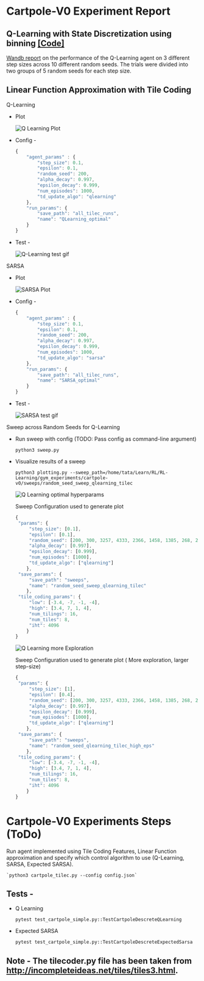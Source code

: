 # Cartpole-V0 Experiment Report

## Q-Learning with State Discretization using binning [[Code]](cartpole_qlearning.py)

[Wandb report](https://wandb.ai/tataganesh/RL-Learning-gym_experiments_cartpole-v0/reports/Analysis-of-Average-Reward-across-different-runs--VmlldzozNjgzODI) on the performance of the Q-Learning agent on 3 different step sizes across 10 different random seeds. The trials were divided into two groups of 5 random seeds for each step size. 





## Linear Function Approximation with Tile Coding

Q-Learning
* Plot

  ![Q Learning Plot](plots/qlearning_tilec_linearFA_randomseed200.png)

* Config - 
	```javascript
	{
		"agent_params" : {
			"step_size": 0.1,
			"epsilon": 0.1,
			"random_seed": 200,
			"alpha_decay": 0.997,
			"epsilon_decay": 0.999, 
			"num_episodes": 1000,
			"td_update_algo": "qlearning"
		},
		"run_params": {
			"save_path": "all_tilec_runs",
			"name": "QLearning_optimal"
		}
	}
	```

* Test - 

	![Q-Learning test gif](recordings/cartpole_qlearning.gif)

SARSA

* Plot

  ![SARSA Plot](plots/sarsa_tilec_linearFA_randomseed200.png)

* Config - 
	```javascript
	{
		"agent_params" : {
			"step_size": 0.1,
			"epsilon": 0.1,
			"random_seed": 200,
			"alpha_decay": 0.997,
			"epsilon_decay": 0.999, 
			"num_episodes": 1000,
			"td_update_algo": "sarsa"
		},
		"run_params": {
			"save_path": "all_tilec_runs",
			"name": "SARSA_optimal"
		}
	}
	```

* Test - 
	
	![SARSA test gif](recordings/cartpole_sarsa.gif)




Sweep across Random Seeds for Q-Learning

* Run sweep with config (TODO: Pass config as command-line argument)

   ` python3 sweep.py `
* Visualize results of a sweep 

   ` python3 plotting.py --sweep_path=/home/tata/Learn/RL/RL-Learning/gym_experiments/cartpole-v0/sweeps/random_seed_sweep_qlearning_tilec `

   ![Q Learning optimal hyperparams](plots/qlearning_tilec_linearFA.png)

   Sweep Configuration used to generate plot
   ```javascript
   {
	"params": {
		"step_size": [0.1],
		"epsilon": [0.1],
		"random_seed": [200, 300, 3257, 4333, 2366, 1458, 1385, 268, 2705, 1263, 26],
		"alpha_decay": [0.997],
		"epsilon_decay": [0.999],
		"num_episodes": [1000],
		"td_update_algo": ["qlearning"]
	   },
	"save_params": {
		"save_path": "sweeps",
		"name": "random_seed_sweep_qlearning_tilec"
	   },
	"tile_coding_params": {
		"low": [-3.4, -7, -1, -4],
		"high": [3.4, 7, 1, 4],
		"num_tilings": 16,
		"num_tiles": 8,
		"iht": 4096
	   }
   }
   ```

   ![Q Learning more Exploration](plots/qlearning_tilec_linearFA_morexp.png)
   
   Sweep Configuration used to generate plot ( More exploration, larger step-size)
   ```javascript
   {
	"params": {
		"step_size": [1],
		"epsilon": [0.4],
		"random_seed": [200, 300, 3257, 4333, 2366, 1458, 1385, 268, 2705, 1263, 26],
		"alpha_decay": [0.997],
		"epsilon_decay": [0.999],
		"num_episodes": [1000],
		"td_update_algo": ["qlearning"]
	   },
	"save_params": {
		"save_path": "sweeps",
		"name": "random_seed_qlearning_tilec_high_eps"
	   },
	"tile_coding_params": {
		"low": [-3.4, -7, -1, -4],
		"high": [3.4, 7, 1, 4],
		"num_tilings": 16,
		"num_tiles": 8,
		"iht": 4096
	   }
   }
   ```


# Cartpole-V0 Experiments Steps (ToDo)

Run agent implemented using Tile Coding Features, Linear Function approximation and specify which control algorithm to use (Q-Learning, SARSA, Expected SARSA). 

	`python3 cartpole_tilec.py --config config.json`




## Tests -  
* Q Learning

    `pytest test_cartpole_simple.py::TestCartpoleDescreteQLearning` 

* Expected SARSA

   `pytest test_cartpole_simple.py::TestCartpoleDescreteExpectedSarsa`




## **Note - The tilecoder.py file has been taken from http://incompleteideas.net/tiles/tiles3.html.**